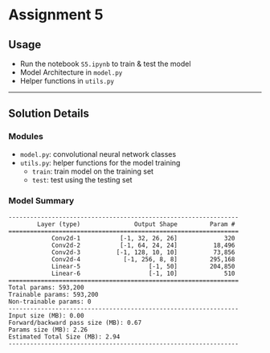 # Assignment 5

## Usage
- Run the notebook `S5.ipynb` to train & test the model
- Model Architecture in `model.py`
- Helper functions in `utils.py`
---

## Solution Details
### Modules
- `model.py`: convolutional neural network classes
- `utils.py`: helper functions for the model training
  - `train`: train model on the training set
  - `test`: test using the testing set

### Model Summary
```
----------------------------------------------------------------
        Layer (type)               Output Shape         Param #
================================================================
            Conv2d-1           [-1, 32, 26, 26]             320
            Conv2d-2           [-1, 64, 24, 24]          18,496
            Conv2d-3          [-1, 128, 10, 10]          73,856
            Conv2d-4            [-1, 256, 8, 8]         295,168
            Linear-5                   [-1, 50]         204,850
            Linear-6                   [-1, 10]             510
================================================================
Total params: 593,200
Trainable params: 593,200
Non-trainable params: 0
----------------------------------------------------------------
Input size (MB): 0.00
Forward/backward pass size (MB): 0.67
Params size (MB): 2.26
Estimated Total Size (MB): 2.94
----------------------------------------------------------------
```
